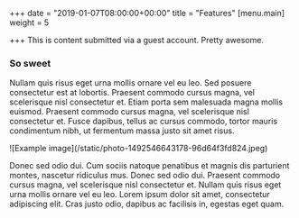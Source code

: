 +++
date = "2019-01-07T08:00:00+00:00"
title = "Features"
[menu.main]
weight = 5

+++
This is content submitted via a guest account. Pretty awesome.

### So sweet

Nullam quis risus eget urna mollis ornare vel eu leo. Sed posuere consectetur est at lobortis. Praesent commodo cursus magna, vel scelerisque nisl consectetur et. Etiam porta sem malesuada magna mollis euismod. Praesent commodo cursus magna, vel scelerisque nisl consectetur et. Fusce dapibus, tellus ac cursus commodo, tortor mauris condimentum nibh, ut fermentum massa justo sit amet risus.

!\[Example image\](/static/photo-1492546643178-96d64f3fd824.jpeg)

Donec sed odio dui. Cum sociis natoque penatibus et magnis dis parturient montes, nascetur ridiculus mus. Donec sed odio dui. Praesent commodo cursus magna, vel scelerisque nisl consectetur et. Nullam quis risus eget urna mollis ornare vel eu leo. Lorem ipsum dolor sit amet, consectetur adipiscing elit. Cras justo odio, dapibus ac facilisis in, egestas eget quam.